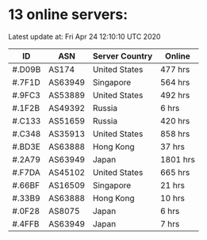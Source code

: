 # 13 online servers:

Latest update at: Fri Apr 24 12:10:10 UTC 2020

| ID | ASN | Server Country | Online |
| -- | --- | -------------- | ------ |
| #.D09B | AS174 | United States | 477 hrs |
| #.7F1D | AS63949 | Singapore | 564 hrs |
| #.9FC3 | AS53889 | United States | 492 hrs |
| #.1F2B | AS49392 | Russia | 6 hrs |
| #.C133 | AS51659 | Russia | 420 hrs |
| #.C348 | AS35913 | United States | 858 hrs |
| #.BD3E | AS63888 | Hong Kong | 37 hrs |
| #.2A79 | AS63949 | Japan | 1801 hrs |
| #.F7DA | AS45102 | United States | 665 hrs |
| #.66BF | AS16509 | Singapore | 21 hrs |
| #.33B9 | AS63888 | Hong Kong | 10 hrs |
| #.0F28 | AS8075 | Japan | 6 hrs |
| #.4FFB | AS63949 | Japan | 7 hrs |

